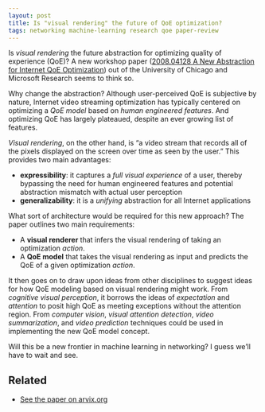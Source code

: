 ```yaml
---
layout: post
title: Is "visual rendering" the future of QoE optimization?
tags: networking machine-learning research qoe paper-review
---
```


Is *visual rendering* the future abstraction for optimizing quality of
experience (QoE)? A new workshop paper
([2008.04128 A New Abstraction for Internet QoE Optimization](https:**arxiv.org*abs*2008.04128))
out of the University of Chicago and Microsoft Research seems to think
so.

Why change the abstraction? Although user-perceived QoE is subjective
by nature, Internet video streaming optimization has typically
centered on optimizing a *QoE model* based on *human engineered
features*. And optimizing QoE has largely plateaued, despite an ever
growing list of features.

*Visual rendering*, on the other hand, is “a video stream that records
all of the pixels displayed on the screen over time as seen by the
user.” This provides two main advantages:
	
* **expressibility**: it captures a *full visual experience* of a
  user, thereby bypassing the need for human engineered features and
  potential abstraction mismatch with actual user perception
* **generalizability**: it is a *unifying* abstraction for all
  Internet applications

What sort of architecture would be required for this new approach? The
paper outlines two main requirements:

* A **visual renderer** that infers the visual rendering of taking an optimization *action*.
* A **QoE model** that takes the visual rendering as input and predicts the QoE of a given optimization *action*.

It then goes on to draw upon ideas from other disciplines to suggest
ideas for how QoE modeling based on visual rendering might work. From
*cognitive visual perception*, it borrows the ideas of *expectation*
and *attention* to posit high QoE as meeting exceptions without the
attention region. From *computer vision*, *visual attention
detection*, *video summarization*, and *video prediction* techniques
could be used in implementing the new QoE model concept.

Will this be a new frontier in machine learning in networking? I guess
we’ll have to wait and see.

## Related

* [See the paper on arvix.org](https://arxiv.org/abs/2008.04128)
